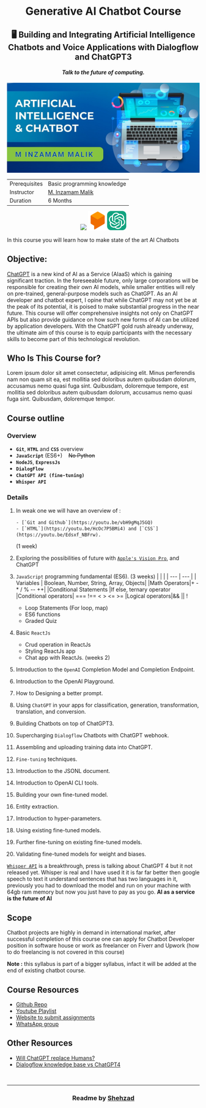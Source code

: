 <h1 align='center'>Generative AI Chatbot Course</h1>
<h2 align='center'>🖥 Building and Integrating Artificial Intelligence Chatbots and Voice Applications with Dialogflow and ChatGPT3</h2>
<h4 align='center'><i>Talk to the future of computing.</i></h4>

<img src='./readme-assets/cover.png'/>

|   |   |
| --- | --- |
| Prerequisites | Basic programming knowledge | List all new or modified files |
| Instructor | [M. Inzamam Malik](https://www.linkedin.com/in/minzamam) |
| Duration | 6 Months|

<p align="center"><img src="https://skillicons.dev/icons?i=js,nodejs,express,mongodb" />
<img height='50' width='50' src="./readme-assets/icons/dialogflow.png"/><img height='50' width='50' src="./readme-assets/icons/open-ai-10px.png"/></p>

In this course you will learn how to make state of the art AI Chatbots

 <!-- Google Assistant apps you will learn latest technologies Google Dialoglfow v2,  -->

## Objective:

[ChatGPT](https://openai.com/blog/chatgpt) is a new kind of AI as a Service (AIaaS) which is gaining significant traction. In the foreseeable future, only large corporations will be responsible for creating their own AI models, while smaller entities will rely on pre-trained, general-purpose models such as ChatGPT. As an AI developer and chatbot expert, I opine that while ChatGPT may not yet be at the peak of its potential, it is poised to make substantial progress in the near future.
This course will offer comprehensive insights not only on ChatGPT APIs but also provide guidance on how such new forms of AI can be utilized by application developers. With the ChatGPT gold rush already underway, the ultimate aim of this course is to equip participants with the necessary skills to become part of this technological revolution.

## Who Is This Course for?

Lorem ipsum dolor sit amet consectetur, adipisicing elit. Minus perferendis nam non quam sit ea, est mollitia sed doloribus autem quibusdam dolorum, accusamus nemo quasi fuga sint. Quibusdam, doloremque tempore, est mollitia sed doloribus autem quibusdam dolorum, accusamus nemo quasi fuga sint. Quibusdam, doloremque tempor.

## Course outline

### Overview

- **`Git`**, **`HTML`** and **`CSS`** overview
- **`JavaScript`** (ES6+) &nbsp;&nbsp;&nbsp;~~No Python~~
- **`NodeJS`**, **`ExpressJs`**
- **`DialogFlow`**
- **`ChatGPT API (fine-tuning)`**
- **`Whisper API`**

### Details

1.  In weak one we will have an overview of :

        - [`Git and Github`](https://youtu.be/vbH9gMqJ5GQ)
        - [`HTML`](https://youtu.be/HcOc7P5BMi4) and [`CSS`](https://youtu.be/Edsxf_NBFrw).

    (1 week)

1.  Exploring the possibilities of future with [`Apple's Vision Pro`](https://www.youtube.com/live/GYkq9Rgoj8E?feature=share), and ChatGPT
1.  `JavaScript` programming fundamental (ES6). (3 weeks)
	|   |   |
	| --- | --- |
	| Variables | Boolean, Number, String, Array, Objects|
	|Math Operators|+ - * / % -- ++|
	|Conditional Statements |If else, ternary operator
	|Conditional operators| === !== < > <= >=
	|Logical operators|&&  \|\|  !

	- Loop Statements (For loop, map)
	- ES6 functions
	- Graded Quiz


1.  Basic `ReactJs`
    - Crud operation in ReactJs
    - Styling ReactJs app
    - Chat app with ReactJs.
      (weeks 2)
1.  Introduction to the `OpenAI` Completion Model and Completion Endpoint.
1.  Introduction to the OpenAI Playground.
1.  How to Designing a better prompt.
1.  Using `ChatGPT` in your apps for classification, generation, transformation, translation, and conversion.
1.  Building Chatbots on top of ChatGPT3.
1.  Supercharging `Dialogflow` Chatbots with ChatGPT webhook.
1.  Assembling and uploading training data into ChatGPT.
1.  `Fine-tuning` techniques.
1.  Introduction to the JSONL document.
1.  Introduction to OpenAI CLI tools.
1.  Building your own fine-tuned model.
1.  Entity extraction.
1.  Introduction to hyper-parameters.
1.  Using existing fine-tuned models.
1.  Further fine-tuning on existing fine-tuned models.
1.  Validating fine-tuned models for weight and biases.

[`Whisper API`](https://github.com/openai/whisper) is a breakthrough, press is talking about ChatGPT 4 but it not released yet.
Whisper is real and I have used it it is far far better then google speech to text it understand sentences that has two languages in it, previously you had to download the model and run on your machine with 64gb ram memory but now you just have to pay as you go.
**AI as a service is the future of AI**

## Scope

Chatbot projects are highly in demand in international market, after successful completion of this
course one can apply for Chatbot Developer position in software house or work as freelancer on
Fiverr and Upwork (how to do freelancing is not covered in this course)

**Note :** this syllabus is part of a bigger syllabus, infact it will be added at the end of existing chatbot course.

## Course Resources

- [Github Repo](https://github.com/mInzamamMalik/SMIT-chatbot-b3)
- [Youtube Playlist](https://youtube.com/playlist?list=PLaZSdijfCCJAaiGINILElinr8wlgNS7Vy)
- [Website to submit assignments](https://sysborg-air.web.app/)
- [WhatsApp group]()

## Other Resources

- [Will ChatGPT replace Humans?](https://youtu.be/84kL9fInMfQ)
- [Dialogflow knowledge base vs ChatGPT4](https://youtu.be/BZgjbCX1vVU)

<br><hr>

<h3 align='center'>Readme by <a href='https://github.com/shehza-d/'>Shehzad</a></h3>
